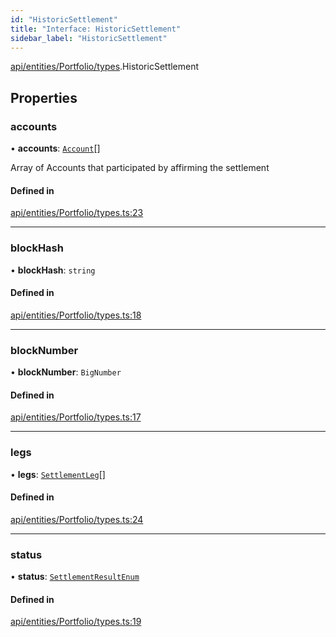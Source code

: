 ```yaml
---
id: "HistoricSettlement"
title: "Interface: HistoricSettlement"
sidebar_label: "HistoricSettlement"
---
```


[api/entities/Portfolio/types](../../../../../../modules/API/Entities/Portfolio/Types/Types.md).HistoricSettlement

## Properties

### accounts

• **accounts**: [`Account`](../../../../../../classes/API/Entities/Account/Account.md)[]

Array of Accounts that participated by affirming the settlement

#### Defined in

[api/entities/Portfolio/types.ts:23](https://github.com/PolymeshAssociation/polymesh-sdk/blob/d4e2c127f/src/api/entities/Portfolio/types.ts#L23)

___

### blockHash

• **blockHash**: `string`

#### Defined in

[api/entities/Portfolio/types.ts:18](https://github.com/PolymeshAssociation/polymesh-sdk/blob/d4e2c127f/src/api/entities/Portfolio/types.ts#L18)

___

### blockNumber

• **blockNumber**: `BigNumber`

#### Defined in

[api/entities/Portfolio/types.ts:17](https://github.com/PolymeshAssociation/polymesh-sdk/blob/d4e2c127f/src/api/entities/Portfolio/types.ts#L17)

___

### legs

• **legs**: [`SettlementLeg`](../SettlementLeg/SettlementLeg.md)[]

#### Defined in

[api/entities/Portfolio/types.ts:24](https://github.com/PolymeshAssociation/polymesh-sdk/blob/d4e2c127f/src/api/entities/Portfolio/types.ts#L24)

___

### status

• **status**: [`SettlementResultEnum`](../../../../../../enums/Types/SettlementResultEnum/SettlementResultEnum.md)

#### Defined in

[api/entities/Portfolio/types.ts:19](https://github.com/PolymeshAssociation/polymesh-sdk/blob/d4e2c127f/src/api/entities/Portfolio/types.ts#L19)
